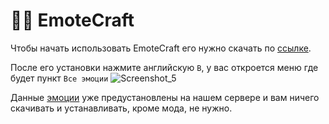 # 🤸‍♂️ EmoteCraft
Чтобы начать использовать EmoteCraft его нужно скачать по [ссылке](https://www.curseforge.com/minecraft/mc-mods/emotecraft).

После его установки нажмите английскую `B`, у вас откроется меню где будет пункт `Все эмоции`
![Screenshot_5](https://github.com/atomine-xyz/wiki/assets/118691143/436b4579-576c-4c4b-87f0-7a4487ea51d9)

Данные [эмоции](https://atomine.xyz/wiki/plugins/pose) уже предустановлены на нашем сервере и вам ничего скачивать и устанавливать, кроме мода, не нужно.
